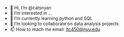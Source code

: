 - 👋 Hi, I’m @catsnyan
- 👀 I’m interested in ...
- 🌱 I’m currently learning python and SQL
- 💞️ I’m looking to collaborate on data analysis projects
- 📫 How to reach me email: jtc450@nyu.edu

<!---
catsnyan/catsnyan is a ✨ special ✨ repository because its `README.md` (this file) appears on your GitHub profile.
You can click the Preview link to take a look at your changes.
--->
